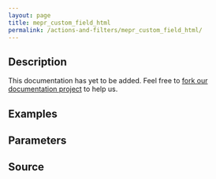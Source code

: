 ```yaml
---
layout: page
title: mepr_custom_field_html
permalink: /actions-and-filters/mepr_custom_field_html/
---
```


## Description

This documentation has yet to be added. Feel free to [fork our documentation project](https://github.com/caseproof/memberpress-docs) to help us.

## Examples


## Parameters


## Source

